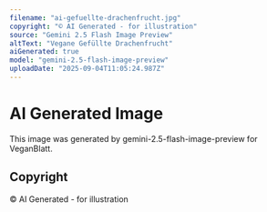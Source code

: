 ```yaml
---
filename: "ai-gefuellte-drachenfrucht.jpg"
copyright: "© AI Generated - for illustration"
source: "Gemini 2.5 Flash Image Preview"
altText: "Vegane Gefüllte Drachenfrucht"
aiGenerated: true
model: "gemini-2.5-flash-image-preview"
uploadDate: "2025-09-04T11:05:24.987Z"
---
```


# AI Generated Image

This image was generated by gemini-2.5-flash-image-preview for VeganBlatt.

## Copyright
© AI Generated - for illustration

